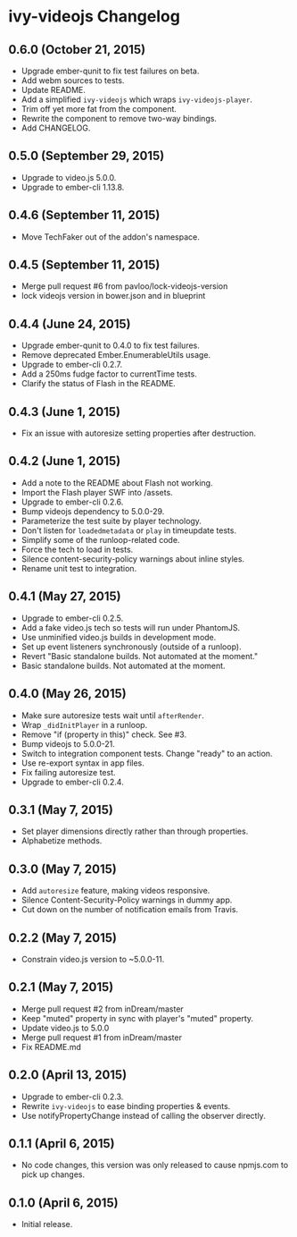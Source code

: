 # ivy-videojs Changelog

## 0.6.0 (October 21, 2015)

  * Upgrade ember-qunit to fix test failures on beta.
  * Add webm sources to tests.
  * Update README.
  * Add a simplified `ivy-videojs` which wraps `ivy-videojs-player`.
  * Trim off yet more fat from the component.
  * Rewrite the component to remove two-way bindings.
  * Add CHANGELOG.

## 0.5.0 (September 29, 2015)

  * Upgrade to video.js 5.0.0.
  * Upgrade to ember-cli 1.13.8.

## 0.4.6 (September 11, 2015)

  * Move TechFaker out of the addon's namespace.

## 0.4.5 (September 11, 2015)

  * Merge pull request #6 from pavloo/lock-videojs-version
  * lock videojs version in bower.json and in blueprint

## 0.4.4 (June 24, 2015)

  * Upgrade ember-qunit to 0.4.0 to fix test failures.
  * Remove deprecated Ember.EnumerableUtils usage.
  * Upgrade to ember-cli 0.2.7.
  * Add a 250ms fudge factor to currentTime tests.
  * Clarify the status of Flash in the README.

## 0.4.3 (June 1, 2015)

  * Fix an issue with autoresize setting properties after destruction.

## 0.4.2 (June 1, 2015)

  * Add a note to the README about Flash not working.
  * Import the Flash player SWF into /assets.
  * Upgrade to ember-cli 0.2.6.
  * Bump videojs dependency to 5.0.0-29.
  * Parameterize the test suite by player technology.
  * Don't listen for `loadedmetadata` or `play` in timeupdate tests.
  * Simplify some of the runloop-related code.
  * Force the tech to load in tests.
  * Silence content-security-policy warnings about inline styles.
  * Rename unit test to integration.

## 0.4.1 (May 27, 2015)

  * Upgrade to ember-cli 0.2.5.
  * Add a fake video.js tech so tests will run under PhantomJS.
  * Use unminified video.js builds in development mode.
  * Set up event listeners synchronously (outside of a runloop).
  * Revert "Basic standalone builds. Not automated at the moment."
  * Basic standalone builds. Not automated at the moment.

## 0.4.0 (May 26, 2015)

  * Make sure autoresize tests wait until `afterRender`.
  * Wrap `_didInitPlayer` in a runloop.
  * Remove "if (property in this)" check. See #3.
  * Bump videojs to 5.0.0-21.
  * Switch to integration component tests. Change "ready" to an action.
  * Use re-export syntax in app files.
  * Fix failing autoresize test.
  * Upgrade to ember-cli 0.2.4.

## 0.3.1 (May 7, 2015)

  * Set player dimensions directly rather than through properties.
  * Alphabetize methods.

## 0.3.0 (May 7, 2015)

  * Add `autoresize` feature, making videos responsive.
  * Silence Content-Security-Policy warnings in dummy app.
  * Cut down on the number of notification emails from Travis.

## 0.2.2 (May 7, 2015)

  * Constrain video.js version to ~5.0.0-11.

## 0.2.1 (May 7, 2015)

  * Merge pull request #2 from inDream/master
  * Keep "muted" property in sync with player's "muted" property.
  * Update video.js to 5.0.0
  * Merge pull request #1 from inDream/master
  * Fix README.md

## 0.2.0 (April 13, 2015)

  * Upgrade to ember-cli 0.2.3.
  * Rewrite `ivy-videojs` to ease binding properties & events.
  * Use notifyPropertyChange instead of calling the observer directly.

## 0.1.1 (April 6, 2015)

  * No code changes, this version was only released to cause npmjs.com to pick up changes.

## 0.1.0 (April 6, 2015)

  * Initial release.
